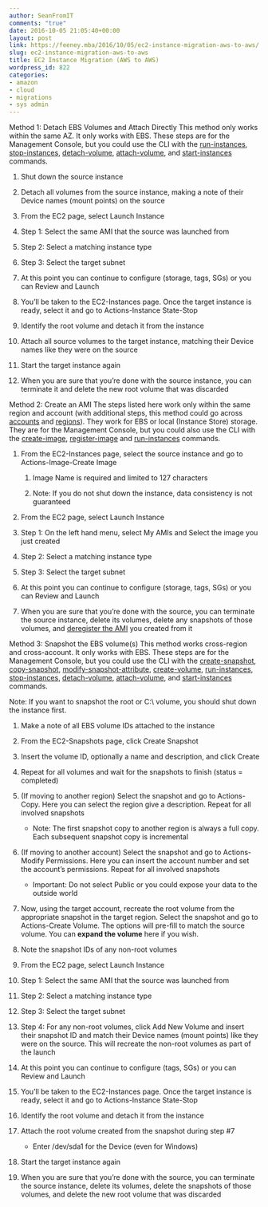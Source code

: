 ```yaml
---
author: SeanFromIT
comments: "true"
date: 2016-10-05 21:05:40+00:00
layout: post
link: https://feeney.mba/2016/10/05/ec2-instance-migration-aws-to-aws/
slug: ec2-instance-migration-aws-to-aws
title: EC2 Instance Migration (AWS to AWS)
wordpress_id: 822
categories:
- amazon
- cloud
- migrations
- sys admin
---
```


Method 1: Detach EBS Volumes and Attach Directly
This method only works within the same AZ. It only works with EBS. These steps are for the Management Console, but you could use the CLI with the [run-instances](http://docs.aws.amazon.com/cli/latest/reference/ec2/run-instances.html), [stop-instances](http://docs.aws.amazon.com/cli/latest/reference/ec2/stop-instances.html), [detach-volume](http://docs.aws.amazon.com/cli/latest/reference/ec2/detach-volume.html), [attach-volume](http://docs.aws.amazon.com/cli/latest/reference/ec2/attach-volume.html), and [start-instances](http://docs.aws.amazon.com/cli/latest/reference/ec2/start-instances.html) commands.

1. Shut down the source instance

2. Detach all volumes from the source instance, making a note of their Device names (mount points) on the source

3. From the EC2 page, select Launch Instance

4. Step 1: Select the same AMI that the source was launched from

5. Step 2: Select a matching instance type

6. Step 3: Select the target subnet

7. At this point you can continue to configure (storage, tags, SGs) or you can Review and Launch

8. You’ll be taken to the EC2-Instances page. Once the target instance is ready, select it and go to Actions-Instance State-Stop

9. Identify the root volume and detach it from the instance

10. Attach all source volumes to the target instance, matching their Device names like they were on the source

11. Start the target instance again

12. When you are sure that you’re done with the source instance, you can terminate it and delete the new root volume that was discarded


Method 2: Create an AMI
The steps listed here work only within the same region and account (with additional steps, this method could go across [accounts](http://docs.aws.amazon.com/AWSEC2/latest/UserGuide/sharingamis-explicit.html) and [regions](https://aws.amazon.com/about-aws/whats-new/2013/03/12/announcing-ami-copy-for-amazon-ec2/)). They work for EBS or local (Instance Store) storage. They are for the Management Console, but you could also use the CLI with the [create-image](http://docs.aws.amazon.com/cli/latest/reference/ec2/create-image.html), [register-image](http://docs.aws.amazon.com/cli/latest/reference/ec2/register-image.html) and [run-instances](http://docs.aws.amazon.com/cli/latest/reference/ec2/run-instances.html) commands.

1. From the EC2-Instances page, select the source instance and go to Actions-Image-Create Image

    1. Image Name is required and limited to 127 characters

    2. Note: If you do not shut down the instance, data consistency is not guaranteed

2. From the EC2 page, select Launch Instance

3. Step 1: On the left hand menu, select My AMIs and Select the image you just created

4. Step 2: Select a matching instance type

5. Step 3: Select the target subnet

6. At this point you can continue to configure (storage, tags, SGs) or you can Review and Launch

7. When you are sure that you’re done with the source, you can terminate the source instance, delete its volumes, delete any snapshots of those volumes, and [deregister the AMI](http://docs.aws.amazon.com/AWSEC2/latest/UserGuide/deregister-ami.html#clean-up-ebs-ami) you created from it


Method 3: Snapshot the EBS volume(s)
This method works cross-region and cross-account. It only works with EBS. These steps are for the Management Console, but you could use the CLI with the [create-snapshot](http://docs.aws.amazon.com/cli/latest/reference/ec2/create-snapshot.html), [copy-snapshot](http://docs.aws.amazon.com/cli/latest/reference/ec2/copy-snapshot.html), [modify-snapshot-attribute](http://docs.aws.amazon.com/cli/latest/reference/ec2/modify-snapshot-attribute.html), [create-volume](http://docs.aws.amazon.com/cli/latest/reference/ec2/create-volume.html), [run-instances](http://docs.aws.amazon.com/cli/latest/reference/ec2/run-instances.html), [stop-instances](http://docs.aws.amazon.com/cli/latest/reference/ec2/stop-instances.html), [detach-volume](http://docs.aws.amazon.com/cli/latest/reference/ec2/detach-volume.html), [attach-volume](http://docs.aws.amazon.com/cli/latest/reference/ec2/attach-volume.html), and [start-instances](http://docs.aws.amazon.com/cli/latest/reference/ec2/start-instances.html) commands.

Note: If you want to snapshot the root or C:\ volume, you should shut down the instance first.

1. Make a note of all EBS volume IDs attached to the instance

2. From the EC2-Snapshots page, click Create Snapshot

3. Insert the volume ID, optionally a name and description, and click Create

4. Repeat for all volumes and wait for the snapshots to finish (status = completed)

5. (If moving to another region) Select the snapshot and go to Actions-Copy. Here you can select the region give a description. Repeat for all involved snapshots

    * Note: The first snapshot copy to another region is always a full copy. Each subsequent snapshot copy is incremental

6. (If moving to another account) Select the snapshot and go to Actions-Modify Permissions. Here you can insert the account number and set the account’s permissions. Repeat for all involved snapshots

    * Important: Do not select Public or you could expose your data to the outside world

7. Now, using the target account, recreate the root volume from the appropriate snapshot in the target region. Select the snapshot and go to Actions-Create Volume. The options will pre-fill to match the source volume. You can **expand the volume** here if you wish.

8. Note the snapshot IDs of any non-root volumes

9. From the EC2 page, select Launch Instance

10. Step 1: Select the same AMI that the source was launched from

11. Step 2: Select a matching instance type

12. Step 3: Select the target subnet

13. Step 4: For any non-root volumes, click Add New Volume and insert their snapshot ID and match their Device names (mount points) like they were on the source. This will recreate the non-root volumes as part of the launch

14. At this point you can continue to configure (tags, SGs) or you can Review and Launch

15. You’ll be taken to the EC2-Instances page. Once the target instance is ready, select it and go to Actions-Instance State-Stop

16. Identify the root volume and detach it from the instance

17. Attach the root volume created from the snapshot during step #7

    * Enter /dev/sda1 for the Device (even for Windows)

18. Start the target instance again

19. When you are sure that you’re done with the source, you can terminate the source instance, delete its volumes, delete the snapshots of those volumes, and delete the new root volume that was discarded

